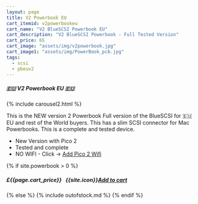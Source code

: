 ```yaml
---
layout: page
title: V2 Powerbook EU
cart_itemid: v2powerbookeu
cart_name: "V2 BlueSCSI Powerbook EU"
cart_description: "V2 BlueSCSI Powerbook - Full Tested Version"
cart_price: 65
cart_image: "assets/img/v2powerbook.jpg"
cart_image1: "assets/img/PowerBook_pcb.jpg"
tags: 
  - scsi
  - pbeuv2
---
```


##### 🇪🇺 V2 Powerbook EU 🇪🇺

{% include carousel2.html %}

This is the NEW version 2 Powerbook Full version of the BlueSCSI for 🇪🇺 EU and rest of the World buyers. This has a slim SCSI connector for Mac Powerbooks. This is a complete and tested device.

* New Version with Pico 2
* Tested and complete
* NO WIFI - Click &#8594; [Add Pico 2 Wifi](/pico2w)

{% if site.powerbook > 0 %}
##### £{{page.cart_price}} &nbsp; {{site.icon}}[Add to cart](/cart#{{page.cart_itemid}})
{% else %}
{% include outofstock.md %}
{% endif %}